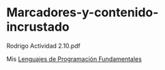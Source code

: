 # Marcadores-y-contenido-incrustado
Rodrigo Actividad 2.10.pdf

Mis [Lenguajes de Programación Fundamentales](http://127.0.0.1:5500/Calculadora%20con%20Float.html)
